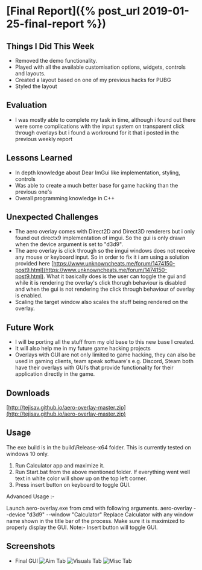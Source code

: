 # [Final Report]({% post_url 2019-01-25-final-report %})

## Things I Did This Week
- Removed the demo functionality.
- Played with all the available customisation options, widgets, controls and layouts.
- Created a layout based on one of my previous hacks for PUBG
- Styled the layout

## Evaluation
- I was mostly able to complete my task in time, although i found out there were some complications with the input system on transparent click through overlays but i found a workround for it that i posted in the previous weekly report

## Lessons Learned
- In depth knowledge about Dear ImGui like implementation, styling, controls
- Was able to create a much better base for game hacking than the previous one's
- Overall programming knowledge in C++

## Unexpected Challenges
- The aero overlay comes with Direct2D and Direct3D renderers but i only found out directx9 implementation of imgui. So the gui is only drawn when the device argument is set to "d3d9".
- The aero overlay is click through so the imgui windows does not receive any mouse or keyboard input. So in order to fix it i am using a solution provided here [https://www.unknowncheats.me/forum/1474150-post9.html](https://www.unknowncheats.me/forum/1474150-post9.html). What it basically does is the user can toggle the gui and while it is rendering the overlay's click thorugh behaviour is disabled and when the gui is not rendering the click through behaviour of overlay is enabled.
- Scaling the target window also scales the stuff being rendered on the overlay.

## Future Work
- I will be porting all the stuff from my old base to this new base I created.
- It will also help me in my future game hacking projects
- Overlays with GUI are not only limited to game hacking, they can also be used in gaming clients, team speak software's e.g. Discord, Steam both have their overlays with GUI’s that provide functionality for their application directly in the game.

## Downloads
[http://tejisav.github.io/aero-overlay-master.zip](http://tejisav.github.io/aero-overlay-master.zip)

## Usage
The exe build is in the build\Release-x64 folder. This is currently tested on windows 10 only.

1. Run Calculator app and maximize it.
2. Run Start.bat from the above mentioned folder. If everything went well text in white color will show up on the top left corner.
3. Press insert button on keyboard to toggle GUI.

Advanced Usage :-

Launch aero-overlay.exe from cmd with following arguments. 
aero-overlay --device "d3d9" --window "Calculator"
Replace Calculator with any window name shown in the title bar of the process. Make sure it is maximized to properly display the GUI.
Note:- Insert button will toggle GUI.

## Screenshots
- Final GUI
![Aim Tab](https://tejisav.github.io/Final1.png "Aim Tab")
![Visuals Tab](https://tejisav.github.io/Final2.png "Visuals Tab")
![Misc Tab](https://tejisav.github.io/Final3.png "Misc Tab")
